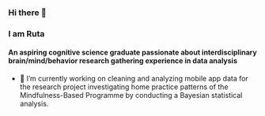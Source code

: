 ### Hi there 👋
### I am Ruta

#### An aspiring cognitive science graduate passionate about interdisciplinary brain/mind/behavior research gathering experience in data analysis

- 🔭 I’m currently working on cleaning and analyzing mobile app data for the research project investigating home practice patterns of the Mindfulness-Based
Programme by conducting a Bayesian statistical analysis.


<!--
**Rutatu/Rutatu** is a ✨ _special_ ✨ repository because its `README.md` (this file) appears on your GitHub profile.

Here are some ideas to get you started:

- 🔭 I’m currently working on cleaning and analyzing mobile app data for the research project investigating home practice patterns of the Mindfulness-Based
Programme by conducting a Bayesian statistical analysis.

- 🌱 I’m currently learning ...
- 👯 I’m looking to collaborate on ...
- 🤔 I’m looking for help with ...
- 💬 Ask me about ...
- 📫 How to reach me: rutaslivkaite@gmail.com
- 😄 Pronouns: ...
- ⚡ Fun fact: ...
-->
